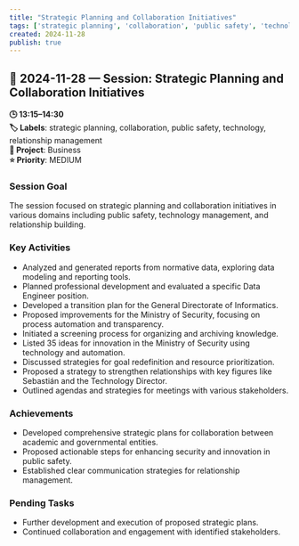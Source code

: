 ```yaml
---
title: "Strategic Planning and Collaboration Initiatives"
tags: ['strategic planning', 'collaboration', 'public safety', 'technology', 'relationship management']
created: 2024-11-28
publish: true
---
```


## 📅 2024-11-28 — Session: Strategic Planning and Collaboration Initiatives

**🕒 13:15–14:30**  
**🏷️ Labels**: strategic planning, collaboration, public safety, technology, relationship management  
**📂 Project**: Business  
**⭐ Priority**: MEDIUM  


### Session Goal
The session focused on strategic planning and collaboration initiatives in various domains including public safety, technology management, and relationship building.

### Key Activities
- Analyzed and generated reports from normative data, exploring data modeling and reporting tools.
- Planned professional development and evaluated a specific Data Engineer position.
- Developed a transition plan for the General Directorate of Informatics.
- Proposed improvements for the Ministry of Security, focusing on process automation and transparency.
- Initiated a screening process for organizing and archiving knowledge.
- Listed 35 ideas for innovation in the Ministry of Security using technology and automation.
- Discussed strategies for goal redefinition and resource prioritization.
- Proposed a strategy to strengthen relationships with key figures like Sebastián and the Technology Director.
- Outlined agendas and strategies for meetings with various stakeholders.

### Achievements
- Developed comprehensive strategic plans for collaboration between academic and governmental entities.
- Proposed actionable steps for enhancing security and innovation in public safety.
- Established clear communication strategies for relationship management.

### Pending Tasks
- Further development and execution of proposed strategic plans.
- Continued collaboration and engagement with identified stakeholders.
